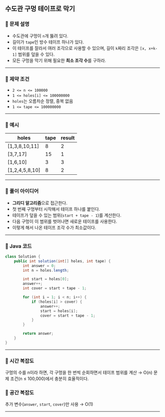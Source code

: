 ## 수도관 구멍 테이프로 막기

### 📌 문제 설명

* 수도관에 구멍이 `n`개 뚫려 있다.
* 길이가 `tape`인 방수 테이프 하나가 있다.
* 이 테이프를 잘라서 여러 조각으로 사용할 수 있으며,
  길이 `k`짜리 조각은 `[x, x+k-1]` 범위를 덮을 수 있다.
* 모든 구멍을 막기 위해 필요한 **최소 조각 수**를 구하라.

---

### 📌 제약 조건

* `2 <= n <= 100000`
* `1 <= holes[i] <= 100000000`
* `holes`는 오름차순 정렬, 중복 없음
* `1 <= tape <= 100000000`

---

### 📌 예시

| holes           | tape | result |
| --------------- | ---- | ------ |
| \[1,3,8,10,11]  | 8    | 2      |
| \[3,7,17]       | 15   | 1      |
| \[1,6,10]       | 3    | 3      |
| \[1,2,4,5,8,10] | 8    | 2      |

---

### 📌 풀이 아이디어
* **그리디 알고리즘**으로 접근한다.
* 첫 번째 구멍부터 시작해서 테이프 하나를 붙인다.
* 테이프가 덮을 수 있는 범위(`start + tape - 1`)를 계산한다.
* 다음 구멍이 이 범위를 벗어나면 새로운 테이프를 사용한다.
* 이렇게 해서 나온 테이프 조각 수가 최소값이다.

---

### 📌 Java 코드

```java
class Solution {
    public int solution(int[] holes, int tape) {
        int answer = 0;
        int n = holes.length;

        int start = holes[0];
        answer++;
        int cover = start + tape - 1;

        for (int i = 1; i < n; i++) {
            if (holes[i] > cover) {
                answer++;
                start = holes[i];
                cover = start + tape - 1;
            }
        }

        return answer;
    }
}
```

---

### 📌 시간 복잡도
구멍의 수를 n이라 하면, 각 구멍을 한 번씩 순회하면서 테이프 범위를 계산 → O(n)
문제 조건(n ≤ 100,000)에서 충분히 효율적이다.

### 📌 공간 복잡도
추가 변수(`answer`, `start`, `cover`)만 사용 → O(1)

---

